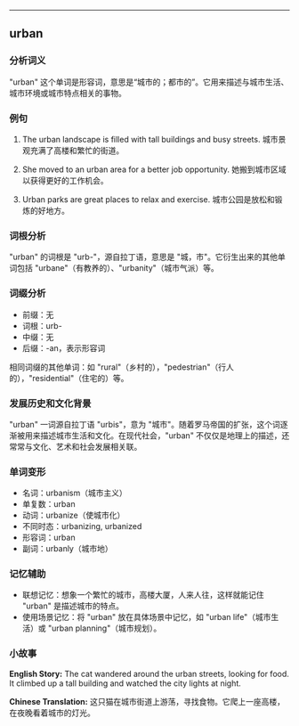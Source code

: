 
---------------
## urban
### 分析词义
"urban" 这个单词是形容词，意思是“城市的；都市的”。它用来描述与城市生活、城市环境或城市特点相关的事物。

### 例句
1. The urban landscape is filled with tall buildings and busy streets.
   城市景观充满了高楼和繁忙的街道。
   
2. She moved to an urban area for a better job opportunity.
   她搬到城市区域以获得更好的工作机会。
   
3. Urban parks are great places to relax and exercise.
   城市公园是放松和锻炼的好地方。

### 词根分析
"urban" 的词根是 "urb-"，源自拉丁语，意思是 "城，市"。它衍生出来的其他单词包括 "urbane"（有教养的）、"urbanity"（城市气派）等。

### 词缀分析
- 前缀：无
- 词根：urb-
- 中缀：无
- 后缀：-an，表示形容词

相同词缀的其他单词：如 "rural"（乡村的），"pedestrian"（行人的），"residential"（住宅的）等。

### 发展历史和文化背景
"urban" 一词源自拉丁语 "urbis"，意为 "城市"。随着罗马帝国的扩张，这个词逐渐被用来描述城市生活和文化。在现代社会，"urban" 不仅仅是地理上的描述，还常常与文化、艺术和社会发展相关联。

### 单词变形
- 名词：urbanism（城市主义）
- 单复数：urban
- 动词：urbanize（使城市化）
- 不同时态：urbanizing, urbanized
- 形容词：urban
- 副词：urbanly（城市地）

### 记忆辅助
- 联想记忆：想象一个繁忙的城市，高楼大厦，人来人往，这样就能记住 "urban" 是描述城市的特点。
- 使用场景记忆：将 "urban" 放在具体场景中记忆，如 "urban life"（城市生活）或 "urban planning"（城市规划）。

### 小故事
**English Story:**
The cat wandered around the urban streets, looking for food. It climbed up a tall building and watched the city lights at night.

**Chinese Translation:**
这只猫在城市街道上游荡，寻找食物。它爬上一座高楼，在夜晚看着城市的灯光。

